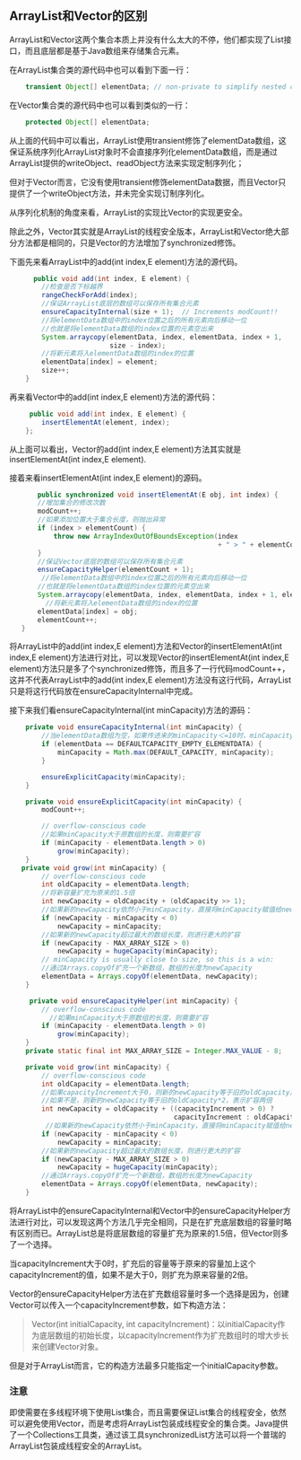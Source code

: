## ArrayList和Vector的区别

ArrayList和Vector这两个集合本质上并没有什么太大的不停，他们都实现了List接口，而且底层都是基于Java数组来存储集合元素。

在ArrayList集合类的源代码中也可以看到下面一行：
```java
    transient Object[] elementData; // non-private to simplify nested class access
```

在Vector集合类的源代码中也可以看到类似的一行：
```java
    protected Object[] elementData;
```

从上面的代码中可以看出，ArrayList使用transient修饰了elementData数组，这保证系统序列化ArrayList对象时不会直接序列化elementData数组，而是通过ArrayList提供的writeObject、readObject方法来实现定制序列化；

但对于Vector而言，它没有使用transient修饰elementData数据，而且Vector只提供了一个writeObject方法，并未完全实现订制序列化。

从序列化机制的角度来看，ArrayList的实现比Vector的实现更安全。

除此之外，Vector其实就是ArrayList的线程安全版本，ArrayList和Vector绝大部分方法都是相同的，只是Vector的方法增加了synchronized修饰。

下面先来看ArrayList中的add(int index,E element)方法的源代码。
```java
      public void add(int index, E element) {
        //检查是否下标越界
        rangeCheckForAdd(index);
        //保证ArrayList底层的数组可以保存所有集合元素
        ensureCapacityInternal(size + 1);  // Increments modCount!!
        //将elementData数组中的index位置之后的所有元素向后移动一位
        //也就是将elementData数组的index位置的元素空出来
        System.arraycopy(elementData, index, elementData, index + 1,
                         size - index);
        //将新元素将入elementData数组的index的位置
        elementData[index] = element;
        size++;
    }
```

再来看Vector中的add(int index,E element)方法的源代码：
```java
     public void add(int index, E element) {
        insertElementAt(element, index);
    };
```
 从上面可以看出，Vector的add(int index,E element)方法其实就是insertElementAt(int index,E element).

 接着来看insertElementAt(int index,E element)的源码。
 ```java
        public synchronized void insertElementAt(E obj, int index) {
        //增加集合的修改次数
        modCount++;
        //如果添加位置大于集合长度，则抛出异常
        if (index > elementCount) {
            throw new ArrayIndexOutOfBoundsException(index
                                                     + " > " + elementCount);
        }
        //保证Vector底层的数组可以保存所有集合元素
        ensureCapacityHelper(elementCount + 1);
         //将elementData数组中的index位置之后的所有元素向后移动一位
        //也就是将elementData数组的index位置的元素空出来
        System.arraycopy(elementData, index, elementData, index + 1, elementCount - index);
          //将新元素将入elementData数组的index的位置
        elementData[index] = obj;
        elementCount++;
    }

```

将ArrayList中的add(int index,E element)方法和Vector的insertElementAt(int index,E element)方法进行对比，可以发现Vector的insertElementAt(int index,E element)方法只是多了个synchronized修饰，而且多了一行代码modCount++，这并不代表ArrayList中的add(int index,E element)方法没有这行代码，ArrayList只是将这行代码放在ensureCapacityInternal中完成。

接下来我们看ensureCapacityInternal(int minCapacity)方法的源码：
```java
    private void ensureCapacityInternal(int minCapacity) {
        //当elementData数组为空，如果传进来的minCapacity＜=10时，minCapacity取10，否则取传进来的参数
        if (elementData == DEFAULTCAPACITY_EMPTY_ELEMENTDATA) {
            minCapacity = Math.max(DEFAULT_CAPACITY, minCapacity);
        }

        ensureExplicitCapacity(minCapacity);
    }

    private void ensureExplicitCapacity(int minCapacity) {
        modCount++;

        // overflow-conscious code
        //如果minCapacity大于原数组的长度，则需要扩容
        if (minCapacity - elementData.length > 0)
            grow(minCapacity);
    }
   private void grow(int minCapacity) {
        // overflow-conscious code
        int oldCapacity = elementData.length;
        //将新容量扩充为原来的1.5倍
        int newCapacity = oldCapacity + (oldCapacity >> 1);
        //如果新的newCapacity依然小于minCapacity，直接将minCapacity赋值给newCapacity
        if (newCapacity - minCapacity < 0)
            newCapacity = minCapacity;
        //如果新的newCapacity超过最大的数组长度，则进行更大的扩容 
        if (newCapacity - MAX_ARRAY_SIZE > 0)
            newCapacity = hugeCapacity(minCapacity);
        // minCapacity is usually close to size, so this is a win:
        //通过Arrays.copyOf扩充一个新数组，数组的长度为newCapacity
        elementData = Arrays.copyOf(elementData, newCapacity);
    }
```

```java
     private void ensureCapacityHelper(int minCapacity) {
        // overflow-conscious code
          //如果minCapacity大于原数组的长度，则需要扩容
        if (minCapacity - elementData.length > 0)
            grow(minCapacity);
    }
    private static final int MAX_ARRAY_SIZE = Integer.MAX_VALUE - 8;

    private void grow(int minCapacity) {
        // overflow-conscious code
        int oldCapacity = elementData.length;
        //如果capacityIncrement大于0，则新的newCapacity等于旧的oldCapacity加上capacityIncrement，
        //如果不是，则新的newCapacity等于旧的oldCapacity*2，表示扩容两倍
        int newCapacity = oldCapacity + ((capacityIncrement > 0) ?
                                         capacityIncrement : oldCapacity);
         //如果新的newCapacity依然小于minCapacity，直接将minCapacity赋值给newCapacity           
        if (newCapacity - minCapacity < 0)
            newCapacity = minCapacity;
        //如果新的newCapacity超过最大的数组长度，则进行更大的扩容
        if (newCapacity - MAX_ARRAY_SIZE > 0)
            newCapacity = hugeCapacity(minCapacity);
        //通过Arrays.copyOf扩充一个新数组，数组的长度为newCapacity    
        elementData = Arrays.copyOf(elementData, newCapacity);
    }
```

将ArrayList中的ensureCapacityInternal和Vector中的ensureCapacityHelper方法进行对比，可以发现这两个方法几乎完全相同，只是在扩充底层数组的容量时略有区别而已。ArrayList总是将底层数组的容量扩充为原来的1.5倍，但Vector则多了一个选择。

当capacityIncrement大于0时，扩充后的容量等于原来的容量加上这个capacityIncrement的值，如果不是大于0，则扩充为原来容量的2倍。

Vector的ensureCapacityHelper方法在扩充数组容量时多一个选择是因为，创建Vector可以传入一个capacityIncrement参数，如下构造方法：
> Vector(int initialCapacity, int capacityIncrement)：以initialCapacity作为底层数组的初始长度，以capacityIncrement作为扩充数组时的增大步长来创建Vector对象。

但是对于ArrayList而言，它的构造方法最多只能指定一个initialCapacity参数。


### 注意
即使需要在多线程环境下使用List集合，而且需要保证List集合的线程安全，依然可以避免使用Vector，而是考虑将ArrayList包装成线程安全的集合类。Java提供了一个Collections工具类，通过该工具synchronizedList方法可以将一个普瑞的ArrayList包装成线程安全的ArrayList。
  
    